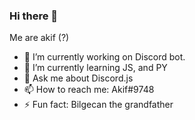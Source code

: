 ### Hi there 👋
Me are akif (?)


- 🔭 I’m currently working on Discord bot.
- 🌱 I’m currently learning JS, and PY
- 💬 Ask me about Discord.js
- 📫 How to reach me: Akif#9748
- ⚡ Fun fact: Bilgecan the grandfather

